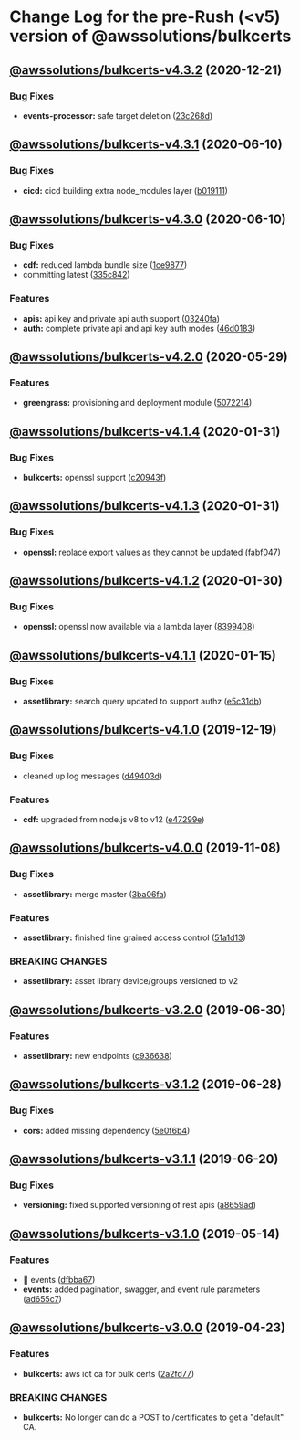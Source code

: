 # Change Log for the pre-Rush (<v5) version of @awssolutions/bulkcerts

## [@awssolutions/bulkcerts-v4.3.2](@awssolutions/bulkcerts-v4.3.1...@awssolutions/bulkcerts-v4.3.2) (2020-12-21)

### Bug Fixes

- **events-processor:** safe target deletion ([23c268d](23c268d1ca40e1b53c8d371f8fb22d0bf34c885f))

## [@awssolutions/bulkcerts-v4.3.1](@awssolutions/bulkcerts-v4.3.0...@awssolutions/bulkcerts-v4.3.1) (2020-06-10)

### Bug Fixes

- **cicd:** cicd building extra node_modules layer ([b019111](b019111adadea7bac04ed3aaa35254c3137615e0))

## [@awssolutions/bulkcerts-v4.3.0](@awssolutions/bulkcerts-v4.2.0...@awssolutions/bulkcerts-v4.3.0) (2020-06-10)

### Bug Fixes

- **cdf:** reduced lambda bundle size ([1ce9877](1ce9877878831dac78b00ddbc5589cadead19d53))
- committing latest ([335c842](335c84223ab2a860c52766559b220170a64c7c17))

### Features

- **apis:** api key and private api auth support ([03240fa](03240fad4867ada8d9babd68d1124e6e4f7770da))
- **auth:** complete private api and api key auth modes ([46d0183](46d0183e779e21a7ad39e879481b369bec2d060f))

## [@awssolutions/bulkcerts-v4.2.0](@awssolutions/bulkcerts-v4.1.4...@awssolutions/bulkcerts-v4.2.0) (2020-05-29)

### Features

- **greengrass:** provisioning and deployment module ([5072214](5072214fb81a0d6a8f8641bf0f52fefb7f2ad950))

## [@awssolutions/bulkcerts-v4.1.4](@awssolutions/bulkcerts-v4.1.3...@awssolutions/bulkcerts-v4.1.4) (2020-01-31)

### Bug Fixes

- **bulkcerts:** openssl support ([c20943f](c20943ff8594b614fda6adf04c2d8a7388d997d9))

## [@awssolutions/bulkcerts-v4.1.3](@awssolutions/bulkcerts-v4.1.2...@awssolutions/bulkcerts-v4.1.3) (2020-01-31)

### Bug Fixes

- **openssl:** replace export values as they cannot be updated ([fabf047](fabf047016b3c57b3bf56108fc9a6ce9fbeb44e5))

## [@awssolutions/bulkcerts-v4.1.2](@awssolutions/bulkcerts-v4.1.1...@awssolutions/bulkcerts-v4.1.2) (2020-01-30)

### Bug Fixes

- **openssl:** openssl now available via a lambda layer ([8399408](8399408649b2a8f3074500c1ae43844dd3f5147a))

## [@awssolutions/bulkcerts-v4.1.1](@awssolutions/bulkcerts-v4.1.0...@awssolutions/bulkcerts-v4.1.1) (2020-01-15)

### Bug Fixes

- **assetlibrary:** search query updated to support authz ([e5c31db](e5c31db609841406d98733e62e3ed93073ffbb1f))

## [@awssolutions/bulkcerts-v4.1.0](@awssolutions/bulkcerts-v4.0.0...@awssolutions/bulkcerts-v4.1.0) (2019-12-19)

### Bug Fixes

- cleaned up log messages ([d49403d](d49403d11f3f73ea8c5ce061bfa790ec40cd8c13))

### Features

- **cdf:** upgraded from node.js v8 to v12 ([e47299e](e47299ee399acf6554a0845048c4fed99251c2b1))

## [@awssolutions/bulkcerts-v4.0.0](@awssolutions/bulkcerts-v3.2.0...@awssolutions/bulkcerts-v4.0.0) (2019-11-08)

### Bug Fixes

- **assetlibrary:** merge master ([3ba06fa](3ba06fa9fc5b264ceaed0f97ccf45fab97d57a08))

### Features

- **assetlibrary:** finished fine grained access control ([51a1d13](51a1d134ec48be2d62edc575998752ff866230bf))

### BREAKING CHANGES

- **assetlibrary:** asset library device/groups versioned to v2

## [@awssolutions/bulkcerts-v3.2.0](@awssolutions/bulkcerts-v3.1.2...@awssolutions/bulkcerts-v3.2.0) (2019-06-30)

### Features

- **assetlibrary:** new endpoints ([c936638](c936638))

## [@awssolutions/bulkcerts-v3.1.2](@awssolutions/bulkcerts-v3.1.1...@awssolutions/bulkcerts-v3.1.2) (2019-06-28)

### Bug Fixes

- **cors:** added missing dependency ([5e0f6b4](5e0f6b4))

## [@awssolutions/bulkcerts-v3.1.1](@awssolutions/bulkcerts-v3.1.0...@awssolutions/bulkcerts-v3.1.1) (2019-06-20)

### Bug Fixes

- **versioning:** fixed supported versioning of rest apis ([a8659ad](a8659ad))

## [@awssolutions/bulkcerts-v3.1.0](@awssolutions/bulkcerts-v3.0.0...@awssolutions/bulkcerts-v3.1.0) (2019-05-14)

### Features

- 🎸 events ([dfbba67](dfbba67))
- **events:** added pagination, swagger, and event rule parameters ([ad655c7](ad655c7))

## [@awssolutions/bulkcerts-v3.0.0](@awssolutions/bulkcerts-v2.0.0...@awssolutions/bulkcerts-v3.0.0) (2019-04-23)

### Features

- **bulkcerts:** aws iot ca for bulk certs ([2a2fd77](2a2fd77))

### BREAKING CHANGES

- **bulkcerts:** No longer can do a POST to /certificates to get a "default" CA.
